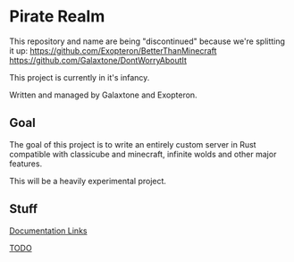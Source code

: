 # Pirate Realm

This repository and name are being "discontinued" because we're splitting it up:
https://github.com/Exopteron/BetterThanMinecraft
https://github.com/Galaxtone/DontWorryAboutIt

This project is currently in it's infancy.

Written and managed by Galaxtone and Exopteron.

## Goal

The goal of this project is to write an entirely custom server in Rust compatible with classicube and minecraft, infinite wolds and other major features.

This will be a heavily experimental project.

## Stuff

[Documentation Links](DOC_LINKS.md)

[TODO](TODO.md)

